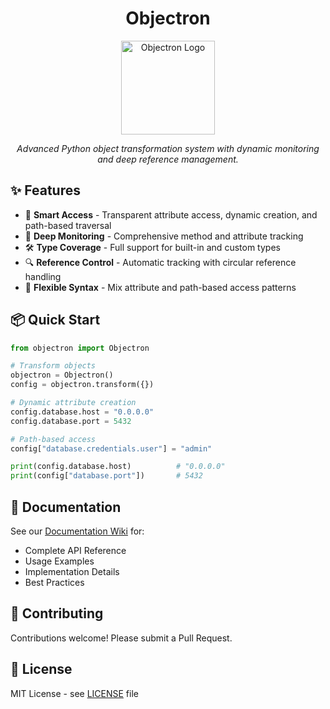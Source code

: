 
<div align="center">

<h1>Objectron</h1>
<img src="resources/icon_raster.png" alt="Objectron Logo" width="150"/>
<p><em>Advanced Python object transformation system with dynamic monitoring and deep reference management.</em></p>
</div>

## ✨ Features

- 🎯 **Smart Access** - Transparent attribute access, dynamic creation, and path-based traversal
- 🔄 **Deep Monitoring** - Comprehensive method and attribute tracking
- 🛠 **Type Coverage** - Full support for built-in and custom types
- 🔍 **Reference Control** - Automatic tracking with circular reference handling
- 🎨 **Flexible Syntax** - Mix attribute and path-based access patterns

## 📦 Quick Start

```python
from objectron import Objectron

# Transform objects
objectron = Objectron()
config = objectron.transform({})

# Dynamic attribute creation
config.database.host = "0.0.0.0"
config.database.port = 5432

# Path-based access
config["database.credentials.user"] = "admin"

print(config.database.host)          # "0.0.0.0"
print(config["database.port"])       # 5432
```

## 📖 Documentation

See our [Documentation Wiki](docs/wiki/index.md) for:
- Complete API Reference
- Usage Examples
- Implementation Details
- Best Practices

## 🤝 Contributing

Contributions welcome! Please submit a Pull Request.

## 📄 License

MIT License - see [LICENSE](LICENSE) file
